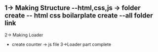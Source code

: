 1-> Making Structure
--html,css,js -> folder create
-- html css boilarplate create
--all folder link
----------------
2-> Making Loader 
* create counter -> js file
3->Loader part complete